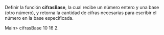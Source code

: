 Definir la función **cifrasBase**, la cual recibe un número entero y una base (otro número), y retorna la cantidad de cifras necesarias para escribir el número en la base especificada.


Main> cifrasBase 10 16 
2.
